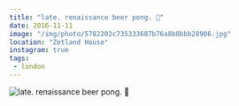 ```yaml
---
title: "late. renaissance beer pong. 🍻"
date: 2016-11-11
image: "/img/photo/5782202c735333687b76a8b0bbb28906.jpg"
location: "Zetland House"
instagram: true
tags:
 - london
---
```


![late. renaissance beer pong. 🍻](/img/photo/5782202c735333687b76a8b0bbb28906.jpg)
